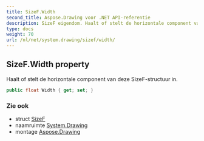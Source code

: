 ```yaml
---
title: SizeF.Width
second_title: Aspose.Drawing voor .NET API-referentie
description: SizeF eigendom. Haalt of stelt de horizontale component van deze SizeFstructuur in.
type: docs
weight: 70
url: /nl/net/system.drawing/sizef/width/
---
```

## SizeF.Width property

Haalt of stelt de horizontale component van deze SizeF-structuur in.

```csharp
public float Width { get; set; }
```

### Zie ook

* struct [SizeF](../)
* naamruimte [System.Drawing](../../sizef/)
* montage [Aspose.Drawing](../../../)


